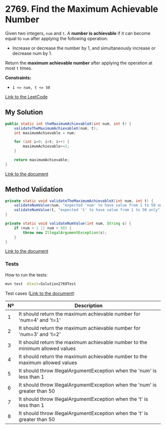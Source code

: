 # 2769. Find the Maximum Achievable Number

Given two integers, `num` and `t`. A **number is achievable** if it can become equal to `num` after applying the following operation:
- Increase or decrease the number by 1, and simultaneously increase or decrease num by 1.

Return the **maximum achievable number** after applying the operation at most `t` times.


**Constraints:**
- `1 <= num, t <= 50`


[Link to the LeetCode](https://leetcode.com/problems/find-the-maximum-achievable-number/description/)

## My Solution

````java
public static int theMaximumAchievableX(int num, int t) {
    validateTheMaximumAchievableX(num, t);
    int maximumAchievable = num;

    for (int i=0; i<t; i++) {
        maximumAchievable+=2;
    }

    return maximumAchievable;
}
````

[Link to the document](../../java/com/kauassilva/algorithms/solutions/Solution2769.java)



## Method Validation

````java
private static void validateTheMaximumAchievableX(int num, int t) {
    validateNumValue(num, "expected 'num' to have value from 1 to 50 only");
    validateNumValue(t, "expected 't' to have value from 1 to 50 only");
}

private static void validateNumValue(int num, String s) {
    if (num < 1 || num > 50) {
        throw new IllegalArgumentException(s);
    }
}
````

[Link to the document](../../java/com/kauassilva/algorithms/solutions/Solution2769.java)



### Tests

How to run the tests:

````bash
mvn test -Dtest=Solution2769Test
````

Test cases ([Link to the document](../../../test/java/com/kauassilva/algorithms/solutions/Solution2769Test.java))

| Nº | Description                                                                  |
|----|------------------------------------------------------------------------------|
| 1  | It should return the maximum achievable number for 'num=4' and 't=1'         |
| 2  | It should return the maximum achievable number for 'num=3' and 't=2'         |
| 3  | It should return the maximum achievable number to the minimum allowed values |
| 4  | It should return the maximum achievable number to the maximum allowed values |
| 5  | It should throw IllegalArgumentException when the 'num' is less than 1       |
| 6  | It should throw IllegalArgumentException when the 'num' is greater than 50   |
| 7  | It should throw IllegalArgumentException when the 't' is less than 1         |
| 8  | It should throw IllegalArgumentException when the 't' is greater than 50     |
